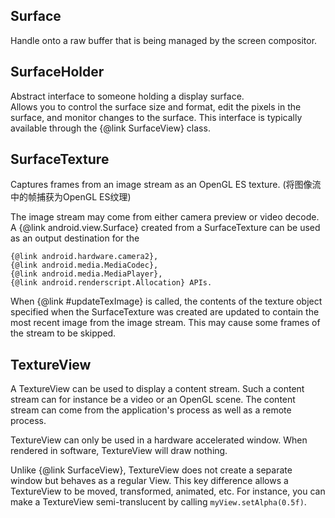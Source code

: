 ## **Surface**
Handle onto a raw buffer that is being managed by the screen compositor.

## **SurfaceHolder**
Abstract interface to someone holding a display surface.  
Allows you to control the surface size and format, edit the pixels in the surface, 
and monitor changes to the surface. 
This interface is typically available through the {@link SurfaceView} class.

## **SurfaceTexture**

Captures frames from an image stream as an OpenGL ES texture.
(将图像流中的帧捕获为OpenGL ES纹理)

The image stream may come from either camera preview or video decode. 
A {@link android.view.Surface} created from a SurfaceTexture can be used as an output
destination for the 

    {@link android.hardware.camera2},
    {@link android.media.MediaCodec},
    {@link android.media.MediaPlayer},
    {@link android.renderscript.Allocation} APIs.
    
When {@link #updateTexImage} is called, the contents of the texture object specified
when the SurfaceTexture was created are updated to contain the most recent image from the image
stream.  This may cause some frames of the stream to be skipped.

## **TextureView**

A TextureView can be used to display a content stream. Such a content
stream can for instance be a video or an OpenGL scene. The content stream
can come from the application's process as well as a remote process.

TextureView can only be used in a hardware accelerated window. When
rendered in software, TextureView will draw nothing.

Unlike {@link SurfaceView}, TextureView does not create a separate
window but behaves as a regular View. This key difference allows a
TextureView to be moved, transformed, animated, etc. For instance, you
can make a TextureView semi-translucent by calling
<code>myView.setAlpha(0.5f)</code>.</p>

